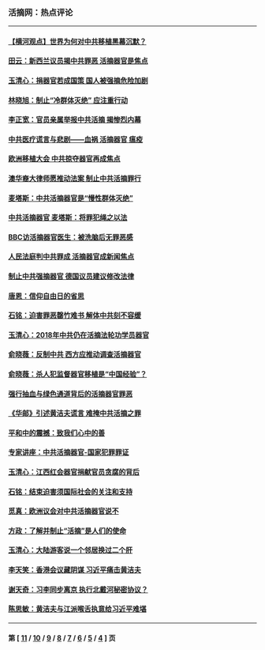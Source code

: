 ### 活摘网：热点评论
---
#### [【横河观点】世界为何对中共移植黑幕沉默？](../../pages/nf5879/n13244249.md?03270430) 
#### [田云：新西兰议员揭中共罪恶 活摘器官是焦点](../../pages/nf5879/n13070629.md?03270430) 
#### [玉清心：捐器官若成国策 国人被强摘危险加剧](../../pages/nf5879/n12802713.md?03270430) 
#### [林晓旭：制止“冷群体灭绝” 应注重行动](../../pages/nf5879/n12779736.md?03270430) 
#### [李正宽：官员亲属举报中共活摘 揭惨烈内幕](../../pages/nf5879/n12684490.md?03270430) 
#### [中共医疗谎言与悲剧——血祸 活摘器官 瘟疫](../../pages/nf5879/n12372103.md?03270430) 
#### [欧洲移植大会 中共掠夺器官再成焦点](../../pages/nf5879/n11538883.md?03270430) 
#### [澳华裔大律师愿推动法案 制止中共活摘罪行](../../pages/nf5879/n11377039.md?03270430) 
#### [麦塔斯：中共活摘器官是“慢性群体灭绝”](../../pages/nf5879/n11350529.md?03270430) 
#### [中共活摘器官 麦塔斯：将罪犯绳之以法](../../pages/nf5879/n11347973.md?03270430) 
#### [BBC访活摘器官医生：被洗脑后无罪恶感](../../pages/nf5879/n11335935.md?03270430) 
#### [人民法庭判中共罪成 活摘器官成新闻焦点](../../pages/nf5879/n11331578.md?03270430) 
#### [制止中共强摘器官 德国议员建议修改法律](../../pages/nf5879/n11249451.md?03270430) 
#### [唐恩：信仰自由日的省思](../../pages/nf5879/n11003525.md?03270430) 
#### [石铭：迫害罪恶罄竹难书  解体中共刻不容缓](../../pages/nf5879/n10942855.md?03270430) 
#### [玉清心：2018年中共仍在活摘法轮功学员器官](../../pages/nf5879/n10914646.md?03270430) 
#### [俞晓薇：反制中共 西方应推动调查活摘器官](../../pages/nf5879/n10794671.md?03270430) 
#### [俞晓薇：杀人犯监督器官移植是“中国经验”？](../../pages/nf5879/n10466427.md?03270430) 
#### [强行抽血与绿色通道背后的活摘器官罪恶](../../pages/nf5879/n10004708.md?03270430) 
#### [《华邮》引述黄洁夫谎言 难掩中共活摘之罪](../../pages/nf5879/n9642309.md?03270430) 
#### [平和中的震撼：致我们心中的善](../../pages/nf5879/n9021123.md?03270430) 
#### [专家讲座：中共活摘器官-国家犯罪罪证](../../pages/nf5879/n8828153.md?03270430) 
#### [玉清心：江西红会器官捐献官员贪腐的背后](../../pages/nf5879/n8522122.md?03270430) 
#### [石铭：结束迫害须国际社会的关注和支持](../../pages/nf5879/n8443497.md?03270430) 
#### [觅真：欧洲议会对中共活摘器官说不](../../pages/nf5879/n8337486.md?03270430) 
#### [方政：了解并制止“活摘”是人们的使命](../../pages/nf5879/n8329214.md?03270430) 
#### [玉清心：大陆游客说一个邻居换过二个肝](../../pages/nf5879/n8291404.md?03270430) 
#### [李天笑：香港会议藏阴谋 习近平痛击黄洁夫](../../pages/nf5879/n8241459.md?03270430) 
#### [谢天奇：习李同步离京 执行北戴河秘密协议？](../../pages/nf5879/n8230418.md?03270430) 
#### [陈思敏：黄洁夫与江派喉舌执意给习近平难堪](../../pages/nf5879/n8222166.md?03270430) 

---
#### 第 [ [11](./11.md?03270430) / [10](./10.md?03270430) / [9](./9.md?03270430) / [8](./8.md?03270430) / [7](./7.md?03270430) / [6](./6.md?03270430) / [5](./5.md?03270430) / [4](./4.md?03270430) ] 页
